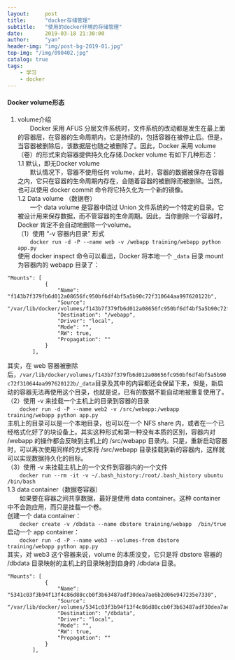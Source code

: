 ```yaml
---
layout:     post
title:      "docker存储管理"
subtitle:   "使用的docker环境的存储管理"
date:       2019-03-18 21:30:00
author:     "yan"
header-img: "img/post-bg-2019-01.jpg"
top-img: "/img/090402.jpg"
catalog: true
tags:
    - 学习
    - docker
---
```

#### Docker volume形态
1. volume介绍  
&emsp;&emsp;Docker 采用 AFUS 分层文件系统时，文件系统的改动都是发生在最上面的容器层，在容器的生命周期内，它是持续的，包括容器在被停止后。但是，当容器被删除后，该数据层也随之被删除了。因此，Docker 采用 volume （卷）的形式来向容器提供持久化存储.Docker volume 有如下几种形态：  
1.1 默认，即无Docker volume  
&emsp;&emsp;默认情况下，容器不使用任何 volume，此时，容器的数据被保存在容器之内，它只在容器的生命周期内存在，会随着容器的被删除而被删除。当然，也可以使用 docker commit 命令将它持久化为一个新的镜像。  
1.2 Data volume （数据卷）   
&emsp;&emsp;一个 data volume 是容器中绕过 Union 文件系统的一个特定的目录。它被设计用来保存数据，而不管容器的生命周期。因此，当你删除一个容器时，Docker 肯定不会自动地删除一个volume。  
（1）使用 “-v 容器内目录” 形式  
&emsp;&emsp;`docker run -d -P --name web -v /webapp training/webapp python app.py`  
使用 docker inspect 命令可以看出，Docker 将本地一个 `_data` 目录 mount 为容器内的 webapp 目录了：
```
"Mounts": [
            {
                "Name": "f143b7f379fb6d012a08656fc950bf6df4bf5a5b90c72f310644aa997620122b",
                "Source": "/var/lib/docker/volumes/f143b7f379fb6d012a08656fc950bf6df4bf5a5b90c72f310644aa997620122b/_data",
                "Destination": "/webapp",
                "Driver": "local",
                "Mode": "",
                "RW": true,
                "Propagation": ""
            }
        ],  
```
其实，在 web 容器被删除后，`/var/lib/docker/volumes/f143b7f379fb6d012a08656fc950bf6df4bf5a5b90c72f310644aa997620122b/_data`目录及其中的内容都还会保留下来，但是，新启动的容器无法再使用这个目录，也就是说，已有的数据不能自动地被重复使用了。  
（2）使用 -v 来挂载一个主机上的目录到容器的目录  
&emsp;&emsp;`docker run -d -P --name web2 -v /src/webapp:/webapp training/webapp python app.py`  
主机上的目录可以是一个本地目录，也可以在一个 NFS share 内，或者在一个已经格式化好了的块设备上。其实这种形式和第一种没有本质的区别，容器内对 /webapp 的操作都会反映到主机上的 /src/webapp 目录内。只是，重新启动容器时，可以再次使用同样的方式来将 /src/webapp 目录挂载到新的容器内，这样就可以实现数据持久化的目标。  
（3）使用 -v 来挂载主机上的一个文件到容器内的一个文件  
&emsp;&emsp;`docker run --rm -it -v ~/.bash_history:/root/.bash_history ubuntu /bin/bash`  
1.3 data container（数据卷容器）  
&emsp;&emsp;如果要在容器之间共享数据，最好是使用 data container。这种 container 中不会跑应用，而只是挂载一个卷。  
创建一个 data container：  
&emsp;&emsp;`docker create -v /dbdata --name dbstore training/webapp  /bin/true`  
启动一个 app container：  
&emsp;&emsp;`docker run -d -P --name web3 --volumes-from dbstore training/webapp python app.py`  
其实，对 web3 这个容器来说，volume 的本质没变，它只是将 dbstore 容器的 /dbdata 目录映射的主机上的目录映射到自身的 /dbdata 目录。  
```
"Mounts": [
            {
                "Name": "5341c03f3b94f13f4c86d88ccb0f3b63487adf30dea7ae6b2d06e947235e7330",
                "Source": "/var/lib/docker/volumes/5341c03f3b94f13f4c86d88ccb0f3b63487adf30dea7ae6b2d06e947235e7330/_data",
                "Destination": "/dbdata",
                "Driver": "local",
                "Mode": "",
                "RW": true,
                "Propagation": ""
            }
        ],
```
